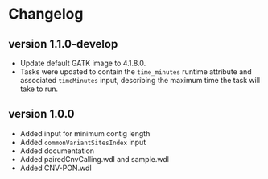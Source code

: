 Changelog
==========

<!--

Newest changes should be on top.

This document is user facing. Please word the changes in such a way
that users understand how the changes affect the new version.
-->

version 1.1.0-develop
---------------------------
+ Update default GATK image to 4.1.8.0.
+ Tasks were updated to contain the `time_minutes` runtime attribute and
  associated `timeMinutes` input, describing the maximum time the task will
  take to run.

version 1.0.0
---------------------------
+ Added input for minimum contig length
+ Added `commonVariantSitesIndex` input
+ Added documentation
+ Added pairedCnvCalling.wdl and sample.wdl
+ Added CNV-PON.wdl
